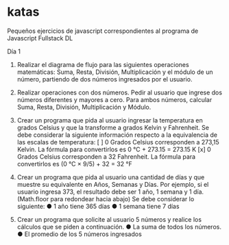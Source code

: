 # katas
Pequeños ejercicios de javascript correspondientes al programa de Javascript Fullstack DL

Día 1

1. Realizar el diagrama de flujo para las siguientes operaciones matemáticas: Suma, Resta, División, Multiplicación y el módulo de un número, partiendo de dos números
ingresados por el usuario.

2. Realizar operaciones con dos números.
Pedir al usuario que ingrese dos números diferentes y mayores a cero. Para ambos números, calcular Suma, Resta, División, Multiplicación y Módulo.

3. Crear un programa que pida al usuario ingresar la temperatura en grados Celsius y que la transforme a grados Kelvin y Fahrenheit.
Se debe considerar la siguiente información respecto a la equivalencia de las escalas de temperatura:
[ ] 0 Grados Celsius corresponden a 273,15 Kelvin. La fórmula para convertirlos es 0 °C + 273.15 = 273.15 K
[x] 0 Grados Celsius corresponden a 32 Fahrenheit. La fórmula para convertirlos es (0 °C × 9/5) + 32 = 32 °F

4. Crear un programa que pida al usuario una cantidad de días y que muestre su equivalente en Años, Semanas y Días. Por ejemplo, si el usuario ingresa 373, el resultado debe ser 1 año, 1 semana y 1 día. (Math.floor para redondear hacia abajo)
Se debe considerar lo siguiente:
● 1 año tiene 365 días
● 1 semana tiene 7 días

5. Crear un programa que solicite al usuario 5 números y realice los cálculos que se piden a continuación.
● La suma de todos los números.
● El promedio de los 5 números ingresados


